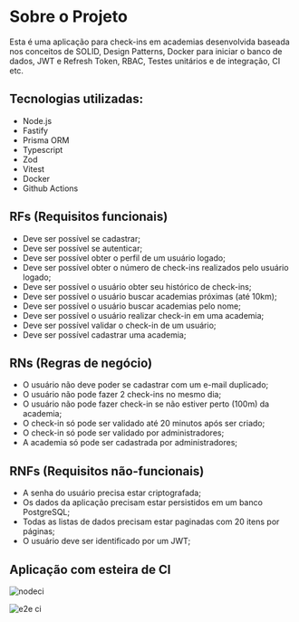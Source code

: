 # Sobre o Projeto
Esta é uma aplicação para check-ins em academias desenvolvida baseada nos conceitos de SOLID, Design Patterns, Docker para iniciar o banco de dados, JWT e Refresh Token, RBAC, Testes unitários e de integração, CI etc.

## Tecnologias utilizadas:
- Node.js
- Fastify
- Prisma ORM
- Typescript
- Zod
- Vitest
- Docker
- Github Actions

## RFs (Requisitos funcionais)

- Deve ser possível se cadastrar;
- Deve ser possível se autenticar;
- Deve ser possível obter o perfil de um usuário logado;
- Deve ser possível obter o número de check-ins realizados pelo usuário logado;
- Deve ser possível o usuário obter seu histórico de check-ins;
- Deve ser possível o usuário buscar academias próximas (até 10km);
- Deve ser possível o usuário buscar academias pelo nome;
- Deve ser possível o usuário realizar check-in em uma academia;
- Deve ser possível validar o check-in de um usuário;
- Deve ser possível cadastrar uma academia;

## RNs (Regras de negócio)

- O usuário não deve poder se cadastrar com um e-mail duplicado;
- O usuário não pode fazer 2 check-ins no mesmo dia;
- O usuário não pode fazer check-in se não estiver perto (100m) da academia;
- O check-in só pode ser validado até 20 minutos após ser criado;
- O check-in só pode ser validado por administradores;
- A academia só pode ser cadastrada por administradores;

## RNFs (Requisitos não-funcionais)

- A senha do usuário precisa estar criptografada;
- Os dados da aplicação precisam estar persistidos em um banco PostgreSQL;
- Todas as listas de dados precisam estar paginadas com 20 itens por páginas;
- O usuário deve ser identificado por um JWT;

## Aplicação com esteira de CI

![nodeci](https://github.com/Luizenys/gympass-backend/assets/49442361/979f1c31-e2f1-45ea-845e-1ee73f25615f)

![e2e ci](https://github.com/Luizenys/gympass-backend/assets/49442361/a3ab9e73-1735-47b3-9dbb-975101c2c42a)


